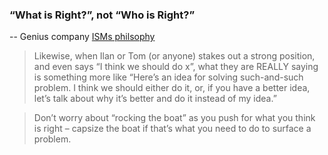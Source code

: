 ### “What is Right?”, not “Who is Right?”
-- Genius company [ISMs philsophy](http://meta.genius.com/4126920)

> Likewise, when Ilan or Tom (or anyone) stakes out a strong position, and even says “I think we should do x”, what they are REALLY saying is something more like “Here’s an idea for solving such-and-such problem. I think we should either do it, or, if you have a better idea, let’s talk about why it’s better and do it instead of my idea.”

> Don’t worry about “rocking the boat” as you push for what you think is right – capsize the boat if that’s what you need to do to surface a problem.
